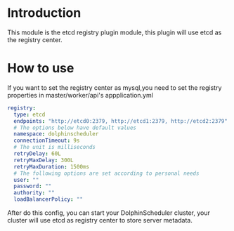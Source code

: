 # Introduction

This module is the etcd registry plugin module, this plugin will use etcd as the registry center.

# How to use

If you want to set the registry center as mysql,you need to set the registry properties in master/worker/api's appplication.yml

```yaml
registry:
  type: etcd
  endpoints: "http://etcd0:2379, http://etcd1:2379, http://etcd2:2379"
  # The options below have default values
  namespace: dolphinscheduler
  connectionTimeout: 9s
  # The unit is milliseconds
  retryDelay: 60L
  retryMaxDelay: 300L
  retryMaxDuration: 1500ms
  # The following options are set according to personal needs
  user: ""
  password: ""
  authority: ""
  loadBalancerPolicy: ""
```

After do this config, you can start your DolphinScheduler cluster, your cluster will use etcd as registry center to
store server metadata.